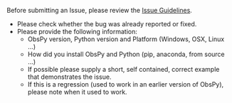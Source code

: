 Before submitting an Issue, please review the [Issue Guidelines](https://github.com/obspy/obspy/blob/master/.github/CONTRIBUTING.md#submitting-an-issue).

* Please check whether the bug was already reported or fixed.
* Please provide the following information:
  -  ObsPy version, Python version and Platform (Windows, OSX, Linux ...)
  -  How did you install ObsPy and Python (pip, anaconda, from source ...)
  -  If possible please supply a short, self contained, correct example that
     demonstrates the issue.
  -  If this is a regression (used to work in an earlier version of ObsPy),
     please note when it used to work.


